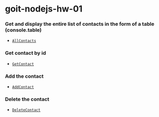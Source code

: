 # goit-nodejs-hw-01

### Get and display the entire list of contacts in the form of a table (console.table)

- [`AllContacts`](https://monosnap.com/file/7PYh6Mris0iqyzFwkk7eCxYKibKa10)

### Get contact by id

- [`GetContact`](https://monosnap.com/file/WuugrMnjJfsOK0d1wJ3yY4I1wbYfxN)

### Add the contact

- [`AddContact`](https://monosnap.com/file/jJNRuLRQCzE8RbhQDY3em66EC9udVa)

### Delete the contact

- [`DeleteContact`](https://monosnap.com/file/FbAYK5RxNUxPZOhbfdo2KBx8TRZYLX)
